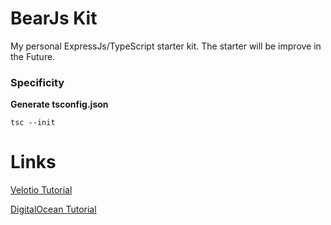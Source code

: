 # BearJs Kit

My personal ExpressJs/TypeScript starter kit.
The starter will be improve in the Future.

### Specificity

**Generate tsconfig.json**

```
tsc --init
```

# Links

[Velotio Tutorial](https://www.velotio.com/engineering-blog/set-up-production-ready-rest-nodejs-api-server-using-typescript-express-postgresql "Click on it! Trust me :)")

[DigitalOcean Tutorial](https://www.digitalocean.com/community/tutorials/setting-up-a-node-project-with-typescript "Click on it! Trust me :)")